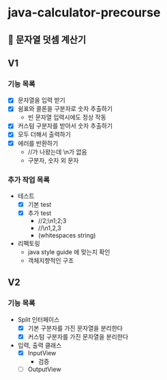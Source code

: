 # java-calculator-precourse

## 🧮 문자열 덧셈 계산기

## V1

### 기능 목록

- [x] 문자열을 입력 받기
- [x] 쉼표와 콜론을 구분자로 숫자 추출하기
    - 빈 문자열 입력시에도 정상 작동
- [x] 커스텀 구분자를 받아서 숫자 추출하기
- [x] 모두 더해서 출력하기
- [x] 에러를 반환하기
    - //가 나왔는데 \n가 없음
    - 구분자, 숫자 외 문자

### 추가 작업 목록

- 테스트
    - [x] 기본 test
    - [x] 추가 test
        - //2;\n1;2;3
        - //\n1,2,3
        - (whitespaces string)
- 리펙토링
    - java style guide 에 맞는지 확인
    - 객체지향적인 구조

## V2

### 기능 목록

- Split 인터페이스
    - [x] 기본 구분자를 가진 문자열을 분리한다
    - [x] 커스텀 구분자를 가진 문자열을 분리한다
- 입력, 출력 클래스
    - [x] InputView
        - 검증
    - [ ] OutputView